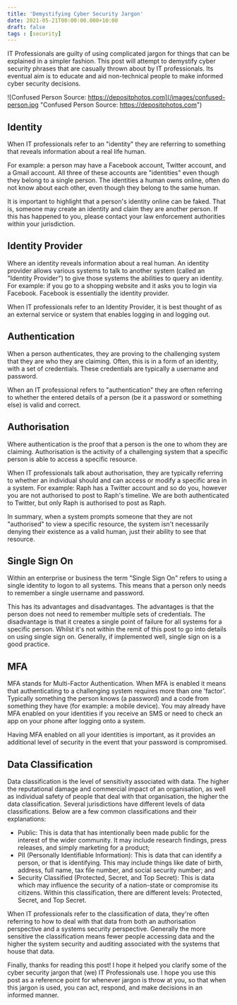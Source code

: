 ```yaml
---
title: 'Demystifying Cyber Security Jargon'
date: 2021-05-21T00:00:00.000+10:00
draft: false
tags : [security]
---
```


IT Professionals are guilty of using complicated jargon for things that can be
explained in a simpler fashion. This post will attempt to demystify cyber
security phrases that are casually thrown about by IT professionals. Its
eventual aim is to educate and aid non-technical people to make informed cyber
security decisions.

![Confused Person Source: https://depositphotos.com](/images/confused-person.jpg "Confused Person Source: https://depositphotos.com")

## Identity

When IT professionals refer to an "identity" they are referring to something
that reveals information about a real life human.

For example: a person may have a Facebook account, Twitter account, and a Gmail
account. All three of these accounts are "identities" even though they belong to
a single person. The identities a human owns online, often do not know about
each other, even though they belong to the same human.

It is important to highlight that a person's identity online can be faked. That
is, someone may create an identity and claim they are another person. If this
has happened to you, please contact your law enforcement authorities within your
jurisdiction.

## Identity Provider

Where an identity reveals information about a real human. An identity provider
allows various systems to talk to another system (called an "Identity Provider")
to give those systems the abilities to query an identity. For example: if you go
to a shopping website and it asks you to login via Facebook. Facebook is
essentially the identity provider.

When IT professionals refer to an Identity Provider, it is best thought of as an
external service or system that enables logging in and logging out.

## Authentication

When a person authenticates, they are proving to the challenging system that
they are who they are claiming. Often, this is in a form of an identity, with a
set of credentials. These credentials are typically a username and password.

When an IT professional refers to "authentication" they are often referring to
whether the entered details of a person (be it a password or something else) is
valid and correct.

## Authorisation

Where authentication is the proof that a person is the one to whom they are
claiming. Authorisation is the activity of a challenging system that a specific
person is able to access a specific resource.

When IT professionals talk about authorisation, they are typically referring to
whether an individual should and can access or modify a specific area in a
system. For example: Raph has a Twitter account and so do you, however you are
not authorised to post to Raph's timeline. We are both authenticated to Twitter,
but only Raph is authorised to post as Raph.

In summary, when a system prompts someone that they are not "authorised" to view
a specific resource, the system isn't necessarily denying their existence as a
valid human, just their ability to see that resource.

## Single Sign On

Within an enterprise or business the term "Single Sign On" refers to using a
single identity to logon to all systems. This means that a person only needs to
remember a single username and password.

This has its advantages and disadvantages. The advantages is that the person
does not need to remember multiple sets of credentials. The disadvantage is that
it creates a single point of failure for all systems for a specific person.
Whilst it's not within the remit of this post to go into details on using single
sign on. Generally, if implemented well, single sign on is a good practice.

## MFA

MFA stands for Multi-Factor Authentication. When MFA is enabled it means that
authenticating to a challenging system requires more than one 'factor'.
Typically something the person knows (a password) and a code from something they
have (for example: a mobile device). You may already have MFA enabled on your
identities if you receive an SMS or need to check an app on your phone after
logging onto a system.

Having MFA enabled on all your identities is important, as it provides an
additional level of security in the event that your password is compromised.

## Data Classification

Data classification is the level of sensitivity associated with data. The higher
the reputational damage and commercial impact of an organisation, as well as
individual safety of people that deal with that organisation, the higher the
data classification. Several jurisdictions have different levels of data
classifications. Below are a few common classifications and their explanations:

- Public: This is data that has intentionally been made public for the interest
  of the wider community. It may include research findings, press releases, and
  simply marketing for a product;
- PII (Personally Identifiable Information): This is data that can identify a
  person, or that is identifying. This may include things like date of birth,
  address, full name, tax file number, and social security number; and
- Security Classified (Protected, Secret, and Top Secret): This is data which
  may influence the security of a nation-state or compromise its citizens.
  Within this classification, there are different levels: Protected, Secret, and
  Top Secret.

When IT professionals refer to the classification of data, they're often
referring to how to deal with that data from both an authorisation perspective
and a systems security perspective. Generally the more sensitive the
classification means fewer people accessing data and the higher the system
security and auditing associated with the systems that house that data.


Finally, thanks for reading this post! I hope it helped you clarify some of the
cyber security jargon that (we) IT Professionals use. I hope you use this post
as a reference point for whenever jargon is throw at you, so that when this
jargon is used, you can act, respond, and make decisions in an informed manner.
